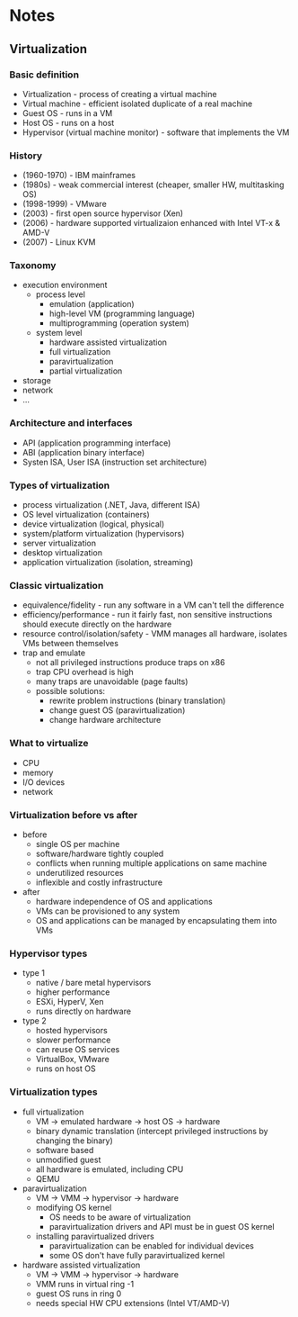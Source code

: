 # Notes

## Virtualization

### Basic definition

- Virtualization - process of creating a virtual machine
- Virtual machine - efficient isolated duplicate of a real machine
- Guest OS - runs in a VM
- Host OS - runs on a host
- Hypervisor (virtual machine monitor) - software that implements the VM

### History

- (1960-1970) - IBM mainframes
- (1980s) - weak commercial interest (cheaper, smaller HW, multitasking OS)
- (1998-1999) - VMware
- (2003) - first open source hypervisor (Xen)
- (2006) - hardware supported virtualizaion enhanced with Intel VT-x & AMD-V
- (2007) - Linux KVM

### Taxonomy

- execution environment
  - process level
    - emulation (application)
    - high-level VM (programming language)
    - multiprogramming (operation system)
  - system level
    - hardware assisted virtualization
    - full virtualization
    - paravirtualization
    - partial virtualization
- storage
- network
- ...

### Architecture and interfaces

- API (application programming interface)
- ABI (application binary interface)
- Systen ISA, User ISA (instruction set architecture)

### Types of virtualization

- process virtualization (.NET, Java, different ISA)
- OS level virtualization (containers)
- device virtualization (logical, physical)
- system/platform virtualization (hypervisors)
- server virtualization
- desktop virtualization
- application virtualization (isolation, streaming)

### Classic virtualization

- equivalence/fidelity - run any software in a VM can't tell the difference
- efficiency/performance - run it fairly fast, non sensitive instructions should execute directly on the hardware
- resource control/isolation/safety - VMM manages all hardware, isolates VMs between themselves
- trap and emulate
  - not all privileged instructions produce traps on x86
  - trap CPU overhead is high
  - many traps are unavoidable (page faults)
  - possible solutions:
    - rewrite problem instructions (binary translation)
    - change guest OS (paravirtualization)
    - change hardware architecture

### What to virtualize

- CPU
- memory
- I/O devices
- network

### Virtualization before vs after

- before
  - single OS per machine
  - software/hardware tightly coupled
  - conflicts when running multiple applications on same machine
  - underutilized resources
  - inflexible and costly infrastructure
- after
  - hardware independence of OS and applications
  - VMs can be provisioned to any system
  - OS and applications can be managed by encapsulating them into VMs

### Hypervisor types

- type 1
  - native / bare metal hypervisors
  - higher performance
  - ESXi, HyperV, Xen
  - runs directly on hardware
- type 2
  - hosted hypervisors
  - slower performance
  - can reuse OS services
  - VirtualBox, VMware
  - runs on host OS

### Virtualization types

- full virtualization
  - VM -> emulated hardware -> host OS -> hardware
  - binary dynamic translation (intercept privileged instructions by changing the binary)
  - software based
  - unmodified guest
  - all hardware is emulated, including CPU
  - QEMU
- paravirtualization
  - VM -> VMM -> hypervisor -> hardware
  - modifying OS kernel
    - OS needs to be aware of virtualization
    - paravirtualization drivers and API must be in guest OS kernel
  - installing paravirtualized drivers
    - paravirtualization can be enabled for individual devices
    - some OS don't have fully paravirtualized kernel
- hardware assisted virtualization
  - VM -> VMM -> hypervisor -> hardware
  - VMM runs in virtual ring -1
  - guest OS runs in ring 0
  - needs special HW CPU extensions (Intel VT/AMD-V)